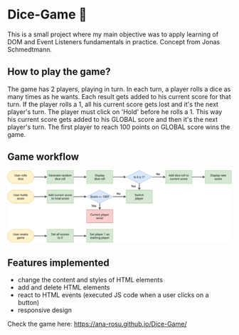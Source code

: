 # Dice-Game 🎲

This is a small project where my main objective was to apply learning of DOM and Event Listeners fundamentals in practice.
Concept from Jonas Schmedtmann.

## How to play the game?
The game has 2 players, playing in turn. In each turn, a player rolls a dice as many times as he wants. Each result gets added to his current score for that turn.
If the player rolls a 1, all his current score gets lost and it's the next player's turn.
The player must click on 'Hold' before he rolls a 1. This way his current score gets added to his GLOBAL score and then it's the next player's turn.
The first player to reach 100 points on GLOBAL score wins the game.

## Game workflow
![My Image](dice-images/dice-game-flowchart.png)

## Features implemented
* change the content and styles of HTML elements
* add and delete HTML elements
* react to HTML events (executed JS code when a user clicks on a button)
* responsive design

Check the game here: https://ana-rosu.github.io/Dice-Game/
